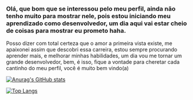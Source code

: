 ### Olá, que bom que se interessou pelo meu perfil, ainda não tenho muito para mostrar nele, pois estou iniciando meu aprendizado como desenvolvedor, um dia aqui vai estar cheio de coisas para mostrar eu prometo haha.
Posso dizer com total certeza que o amor a primeira vista existe, me apaixonei assim que descobri essa carreira, estou sempre procurando aprender mais, e melhorar minhas habilidades, um dia vou me tornar um grande desenvolvedor, bem, é isso, fique a vontade para cheretar cada cantinho do meu perfil, você é muito bem vindo(a)

[![Anurag's GitHub stats](https://github-readme-stats.vercel.app/api?username=rbrunob&theme=dark)](https://github.com/anuraghazra/github-readme-stats)

[![Top Langs](https://github-readme-stats.vercel.app/api/top-langs/?username=rbrunob&layout=compact&theme=dark)](https://github.com/anuraghazra/github-readme-stats)
